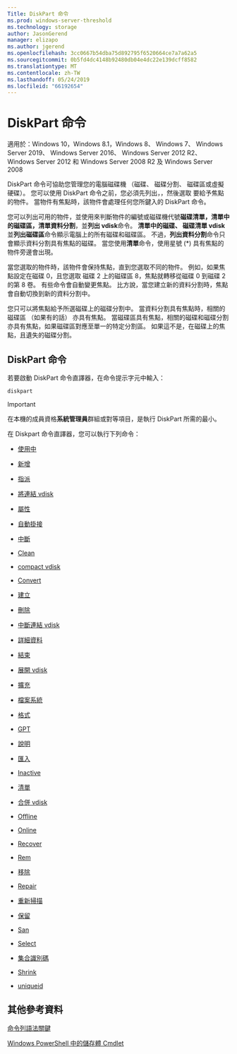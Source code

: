 ```yaml
---
Title: DiskPart 命令
ms.prod: windows-server-threshold
ms.technology: storage
author: JasonGerend
manager: elizapo
ms.author: jgerend
ms.openlocfilehash: 3cc0667b54dba75d892795f6520664ce7a7a62a5
ms.sourcegitcommit: 0b5fd4dc4148b92480db04e4dc22e139dcff8582
ms.translationtype: MT
ms.contentlocale: zh-TW
ms.lasthandoff: 05/24/2019
ms.locfileid: "66192654"
---
```

# <a name="diskpart-commands"></a>DiskPart 命令

適用於：Windows 10，Windows 8.1，Windows 8、 Windows 7、 Windows Server 2019、 Windows Server 2016、 Windows Server 2012 R2、 Windows Server 2012 和 Windows Server 2008 R2 及 Windows Server 2008

DiskPart 命令可協助您管理您的電腦磁碟機 （磁碟、 磁碟分割、 磁碟區或虛擬硬碟）。 您可以使用 DiskPart 命令之前，您必須先列出，，然後選取 要給予焦點的物件。 當物件有焦點時，該物件會處理任何您所鍵入的 DiskPart 命令。

您可以列出可用的物件，並使用來判斷物件的編號或磁碟機代號**磁碟清單，清單中的磁碟區，清單資料分割**，並**列出 vdisk**命令。 **清單中的磁碟、 磁碟清單 vdisk**並**列出磁碟區**命令顯示電腦上的所有磁碟和磁碟區。 不過，**列出資料分割**命令只會顯示資料分割具有焦點的磁碟。 當您使用**清單**命令，使用星號 (\*) 具有焦點的物件旁邊會出現。

當您選取的物件時，該物件會保持焦點，直到您選取不同的物件。 例如，如果焦點設定在磁碟 0，且您選取 磁碟 2 上的磁碟區 8，焦點就轉移從磁碟 0 到磁碟 2 的第 8 卷。 有些命令會自動變更焦點。 比方說，當您建立新的資料分割時，焦點會自動切換到新的資料分割中。

您只可以將焦點給予所選磁碟上的磁碟分割中。 當資料分割具有焦點時，相關的磁碟區 （如果有的話） 亦具有焦點。 當磁碟區具有焦點，相關的磁碟和磁碟分割亦具有焦點，如果磁碟區對應至單一的特定分割區。 如果這不是，在磁碟上的焦點，且遺失的磁碟分割。

## <a name="diskpart-commands"></a>DiskPart 命令

若要啟動 DiskPart 命令直譯器，在命令提示字元中輸入：

`diskpart`

> [!IMPORTANT]
> 在本機的成員資格**系統管理員**群組或對等項目，是執行 DiskPart 所需的最小。 

在 Diskpart 命令直譯器，您可以執行下列命令：

  - [使用中](active.md)  
      
  - [新增](add.md)  
      
  - [指派](assign.md)  
      
  - [將連結 vdisk](attach-vdisk.md)  
      
  - [屬性](attributes.md)  
      
  - [自動掛接](automount.md)  
      
  - [中斷](break.md)  
      
  - [Clean](clean.md)  
      
  - [compact vdisk](compact-vdisk.md)  
      
  - [Convert](convert.md)  
      
  - [建立](create.md)  
      
  - [刪除](delete.md)  
      
  - [中斷連結 vdisk](detach-vdisk.md)  
      
  - [詳細資料](detail.md)  
      
  - [結束](exit.md)  
      
  - [展開 vdisk](expand-vdisk.md)  
      
  - [擴充](extend.md)  
      
  - [檔案系統](filesystems.md)  
      
  - [格式](format.md)  
      
  - [GPT](gpt.md)  
      
  - [說明](help.md)  
      
  - [匯入](import.md)  
      
  - [Inactive](inactive.md)  
      
  - [清單](list.md)  
      
  - [合併 vdisk](merge-vdisk.md)  
      
  - [Offline](offline.md)  
      
  - [Online](online.md)  
      
  - [Recover](recover.md)  
      
  - [Rem](rem.md)  
      
  - [移除](remove.md)  
      
  - [Repair](repair.md)  
      
  - [重新掃描](rescan.md)  
      
  - [保留](retain.md)  
      
  - [San](san.md)  
      
  - [Select](select.md)  
      
  - [集合識別碼](set-id.md)  
      
  - [Shrink](shrink.md)  
      
  - [uniqueid](uniqueid.md)  
      

## <a name="additional-references"></a>其他參考資料

[命令列語法關鍵](command-line-syntax-key.md)

[Windows PowerShell 中的儲存體 Cmdlet](https://docs.microsoft.com/en-us/powershell/module/storage/)
